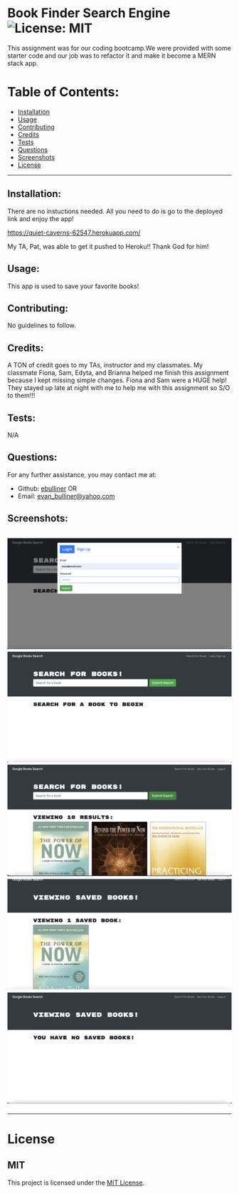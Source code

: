 # Book Finder Search Engine ![License: MIT](<https://img.shields.io/badge/License-MIT-yellow.svg>)
  This assignment was for our coding bootcamp.We were provided with some starter code and our job was to refactor it and make it become a MERN stack app.
  # Table of Contents:
  * [Installation](#installation)
  * [Usage](#usage)
  * [Contributing](#contributing)
  * [Credits](#credits)
  * [Tests](#tests)
  * [Questions](#questions)
  * [Screenshots](#screenshots)
  * [License](#license)
---
  ## Installation:
  There are no instuctions needed. All you need to do is go to the deployed link and enjoy the app!

  https://quiet-caverns-62547.herokuapp.com/

  My TA, Pat, was able to get it pushed to Heroku!! Thank God for him!
  ## Usage:
  This app is used to save your favorite books!
  ## Contributing:
  No guidelines to follow.
  ## Credits:
  A TON of credit goes to my TAs, instructor and my classmates. My classmate Fiona, Sam, Edyta, and Brianna helped me finish this assignment because I kept missing simple changes. Fiona and Sam were a HUGE help! They stayed up late at night with me to help me with this assignment so S/O to them!!!
  ## Tests:
  N/A
  ## Questions:
  For any further assistance, you may contact me at:
  * Github: [ebulliner](<https://github.com/ebulliner>)
  OR
  * Email: evan_bulliner@yahoo.com
  ## Screenshots:
  ![Login/Signup Page](assets/login:signup.png)
  ![Homescreen](assets/Homescreen.png)
  ![Book Search](assets/book-searched.png)
  ![Saved Book](assets/savedbook.png)
  ![Removed Book](assets/removedsavedbook.png)
  ---
  ___
# License
  ## MIT
  This project is licensed under the [MIT License](https://opensource.org/licenses/MIT).